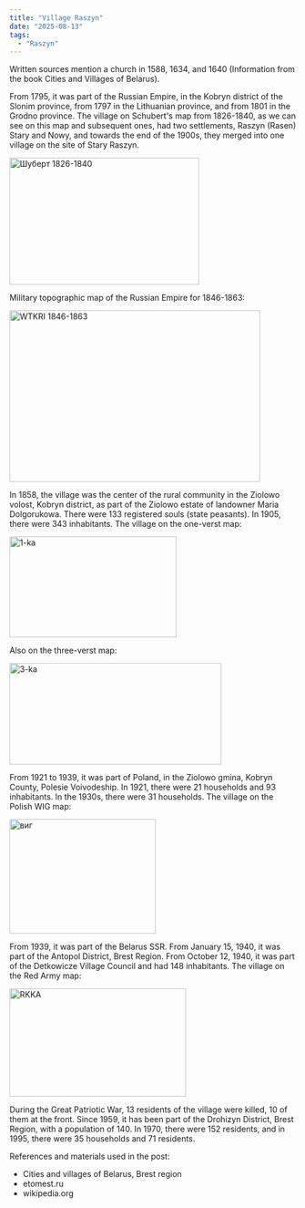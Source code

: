 ```yaml
---
title: "Village Raszyn"
date: "2025-08-13"
tags: 
  - "Raszyn"
---
```


Written sources mention a church in 1588, 1634, and 1640 (Information from the book Cities and Villages of Belarus).

From 1795, it was part of the Russian Empire, in the Kobryn district of the Slonim province, from 1797 in the Lithuanian province, and from 1801 in the Grodno province. The village on Schubert's map from 1826-1840, as we can see on this map and subsequent ones, had two settlements, Raszyn (Rasen) Stary and Nowy, and towards the end of the 1900s, they merged into one village on the site of Stary Raszyn.

<img width="333" height="223" alt="Шуберт 1826-1840" src="https://github.com/user-attachments/assets/9fd00748-cacc-4537-9dc1-45cd16499156" />

Military topographic map of the Russian Empire for 1846-1863:

<img width="440" height="301" alt="WTKRI 1846-1863" src="https://github.com/user-attachments/assets/3f03f3f1-74b8-408e-a765-9ed9c33d7b5e" />

In 1858, the village was the center of the rural community in the Ziolowo volost, Kobryn district, as part of the Ziolowo estate of landowner Maria Dolgorukowa. There were 133 registered souls (state peasants). In 1905, there were 343 inhabitants. The village on the one-verst map:

<img width="293" height="177" alt="1-ka" src="https://github.com/user-attachments/assets/d1dca709-6a42-4841-a3e7-4730cafc867c" />

Also on the three-verst map:

<img width="372" height="178" alt="3-ka" src="https://github.com/user-attachments/assets/5243e365-cbb8-4993-83a9-47f6cf5e31ce" />

From 1921 to 1939, it was part of Poland, in the Ziolowo gmina, Kobryn County, Polesie Voivodeship. In 1921, there were 21 households and 93 inhabitants. In the 1930s, there were 31 households. The village on the Polish WIG map:

<img width="257" height="201" alt="виг" src="https://github.com/user-attachments/assets/49ed7b87-8c8b-4227-94a2-d6803ba52c78" />

From 1939, it was part of the Belarus SSR. From January 15, 1940, it was part of the Antopol District, Brest Region. From October 12, 1940, it was part of the Detkowicze Village Council and had 148 inhabitants. The village on the Red Army map:

<img width="310" height="190" alt="RKKA" src="https://github.com/user-attachments/assets/63a314de-d50f-4630-8179-2552f3d720a9" />

During the Great Patriotic War, 13 residents of the village were killed, 10 of them at the front. Since 1959, it has been part of the Drohizyn District, Brest Region, with a population of 140. In 1970, there were 152 residents, and in 1995, there were 35 households and 71 residents.

References and materials used in the post:
- Cities and villages of Belarus, Brest region
- etomest.ru 
- wikipedia.org
